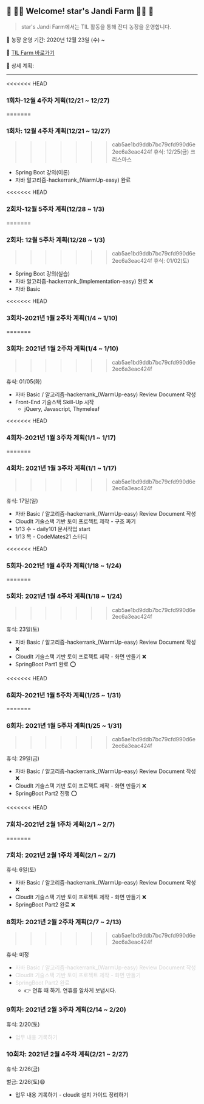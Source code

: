 

## :green_heart: :woman_farmer: Welcome! star's Jandi Farm​ :woman_farmer: :green_heart:



> star's Jandi Farm에서는 TIL 활동을 통해 잔디 농장을 운영합니다.



:date: 농장 운영 기간: 2020년 12월 23일 (수) ~ 

:seedling: [TIL Farm 바로가기](https://github.com/lebcoco/TIL21)

:bookmark_tabs: 상세 계획:




---


<<<<<<< HEAD
### 1회차-12월 4주차 계획(12/21 ~ 12/27)
=======
### 1회차: 12월 4주차 계획(12/21 ~ 12/27)
>>>>>>> cab5ae1bd9ddb7bc79cfd990d6e2ec6a3eac424f
휴식: 12/25(금) 크리스마스

* Spring Boot 강의(이론)
* 자바 알고리즘-hackerrank_(WarmUp-easy) 완료


<<<<<<< HEAD
### 2회차-12월 5주차 계획(12/28 ~ 1/3)
=======
### 2회차: 12월 5주차 계획(12/28 ~ 1/3)
>>>>>>> cab5ae1bd9ddb7bc79cfd990d6e2ec6a3eac424f
휴식: 01/02(토)

* Spring Boot 강의(실습)
* 자바 알고리즘-hackerrank_(Implementation-easy) 완료 :x:
* 자바 Basic



<<<<<<< HEAD
### 3회차-2021년 1월 2주차 계획(1/4 ~ 1/10)
=======
### 3회차: 2021년 1월 2주차 계획(1/4 ~ 1/10)
>>>>>>> cab5ae1bd9ddb7bc79cfd990d6e2ec6a3eac424f

휴식: 01/05(화)

* 자바 Basic / 알고리즘-hackerrank_(WarmUp-easy) Review Document 작성
* Front-End 기술스택 Skill-Up 시작
  * jQuery, Javascript, Thymeleaf



<<<<<<< HEAD
### 4회차-2021년 1월 3주차 계획(1/1 ~ 1/17)
=======
### 4회차: 2021년 1월 3주차 계획(1/1 ~ 1/17)
>>>>>>> cab5ae1bd9ddb7bc79cfd990d6e2ec6a3eac424f

휴식: 17일(일)

* 자바 Basic / 알고리즘-hackerrank_(WarmUp-easy) Review Document 작성
* CloudIt 기술스택 기반 토이 프로젝트 제작 - 구조 짜기
* 1/13 수 - daily101 문서작업 start
* 1/13 목 - CodeMates21 스터디



<<<<<<< HEAD
### 5회차-2021년 1월 4주차 계획(1/18 ~ 1/24)
=======
### 5회차: 2021년 1월 4주차 계획(1/18 ~ 1/24)
>>>>>>> cab5ae1bd9ddb7bc79cfd990d6e2ec6a3eac424f

휴식: 23일(토)

* 자바 Basic / 알고리즘-hackerrank_(WarmUp-easy) Review Document 작성 :x:
* CloudIt 기술스택 기반 토이 프로젝트 제작 - 화면 만들기 :x:
* SpringBoot Part1 완료 :o:



<<<<<<< HEAD
### 6회차-2021년 1월 5주차 계획(1/25 ~ 1/31)
=======
### 6회차: 2021년 1월 5주차 계획(1/25 ~ 1/31)
>>>>>>> cab5ae1bd9ddb7bc79cfd990d6e2ec6a3eac424f

휴식: 29일(금)

* 자바 Basic / 알고리즘-hackerrank_(WarmUp-easy) Review Document 작성 :x:
* CloudIt 기술스택 기반 토이 프로젝트 제작 - 화면 만들기 :x:
* SpringBoot Part2 진행 :o:



<<<<<<< HEAD
### 7회차-2021년 2월 1주차 계획(2/1 ~ 2/7)
=======
### 7회차: 2021년 2월 1주차 계획(2/1 ~ 2/7)

휴식: 6일(토)

* 자바 Basic / 알고리즘-hackerrank_(WarmUp-easy) Review Document 작성 :x:
* CloudIt 기술스택 기반 토이 프로젝트 제작 - 화면 만들기 :x:
* SpringBoot Part2 완료 :x:



### 8회차: 2021년 2월 2주차 계획(2/7 ~ 2/13)
>>>>>>> cab5ae1bd9ddb7bc79cfd990d6e2ec6a3eac424f

휴식: 미정

* <span style="color:lightgray">자바 Basic / 알고리즘-hackerrank_(WarmUp-easy) Review Document 작성</span>
* <span style="color:lightgray">CloudIt 기술스택 기반 토이 프로젝트 제작 - 화면 만들기</span>
* <span style="color:lightgray">SpringBoot Part2 완료</span>
  * :point_right: 연휴 때 하기. 연휴를 알차게 보냅시다.


### 9회차: 2021년 2월 3주차 계획(2/14 ~ 2/20)

휴식: 2/20(토)

* <span style="color:lightgray">업무 내용 기록하기</span>

### 10회차: 2021년 2월 4주차 계획(2/21 ~ 2/27)

휴식: 2/26(금)

벌금: 2/26(토):weary:

* 업무 내용 기록하기 - cloudit 설치 가이드 정리하기